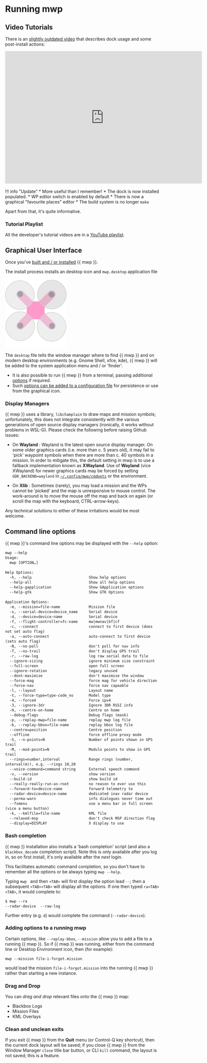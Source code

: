 # Running mwp

## Video Tutorials

There is an [slightly outdated video](https://vimeo.com/267437907)  that describes dock usage and some post-install actions:

<iframe src="https://player.vimeo.com/video/267437907?h=015ed1fdc6" width="640" height="431" frameborder="0" allow="autoplay; fullscreen; picture-in-picture" allowfullscreen></iframe>

!!! info "Update"
    * More useful than I remember!
    * The dock is now installed populated.
    * WP editor switch is enabled by default
    * There is now a graphical "favourite places" editor
    * The build system is no longer `make`

Apart from that, it's quite informative.

### Tutorial Playlist

All the developer's tutorial videos are in a [YouTube playlist](https://www.youtube.com/playlist?list=PLE_mnLfCdjvAH4pLe9HCqaWm682_r8NT3).

## Graphical User Interface

Once you've [built and / or installed](Building-with-meson-and-ninja.md) {{ mwp }}.

The install process installs an desktop icon and `mwp.desktop` application file ![icon](images/mwp_icon.svg)

  The `desktop` file tells the window manager where to find {{ mwp }} and on modern desktop environments (e.g. Gnome Shell, xfce, kde), {{ mwp }} will be added to the system application menu and / or 'finder'.

* It is also possible to run {{ mwp }} from a terminal, passing additional [options](mwp-Configuration.md) if required.
* Such [options can be added to a configuration file](mwp-Configuration.md) for persistence or use from the graphical icon.

### Display Managers

{{ mwp }} uses a library, `libchamplain` to draw maps and mission symbols; unfortunately, this does not integrate consistently with the various generations of open source display managers (ironically, it works without problems in WSL-G). Please check the following before raising Github issues:

* On **Wayland** : Wayland is the latest open source display manager. On some older graphics cards (i.e. more than c. 5 years old), it may fail to 'pick' waypoint symbols when there are more than c. 40 symbols in a mission.
  In order to mitigate this, the default setting in mwp is to use a fallback implementation known as **XWayland**. Use of **Wayland** (vice XWayland) for newer graphics cards may be forced by setting `GDK_BACKEND=wayland` in [`~/.config/mwp/cmdopts`](mwp-Configuration.md#cmdopts) or the environment.

* On **Xlib** : Sometimes (rarely), you may load a mission and the WPs cannot be 'picked' and the map is unresponsive to mouse control. The work-around is to move the mouse off the map and back on again (or scroll the map with the keyboard, CTRL-arrow-keys).

Any technical solutions to either of these irritations would be most welcome.

## Command line options

{{ mwp }}'s command line options may be displayed with the `--help` option:

    mwp --help
    Usage:
      mwp [OPTION…]

    Help Options:
      -h, --help                          Show help options
      --help-all                          Show all help options
      --help-gapplication                 Show GApplication options
      --help-gtk                          Show GTK Options

    Application Options:
      -m, --mission=file-name             Mission file
      -s, --serial-device=device_name     Serial device
      -d, --device=device-name            Serial device
      -f, --flight-controller=fc-name     mw|mwnav|bf|cf
      -c, --connect                       connect to first device (does not set auto flag)
      -a, --auto-connect                  auto-connect to first device (sets auto flag)
      -N, --no-poll                       don't poll for nav info
      -T, --no-trail                      don't display GPS trail
      -r, --raw-log                       log raw serial data to file
      --ignore-sizing                     ignore minimum size constraint
      --full-screen                       open full screen
      --ignore-rotation                   legacy unused
      --dont-maximise                     don't maximise the window
      --force-mag                         force mag for vehicle direction
      --force-nav                         force nav capaable
      -l, --layout                        Layout name
      -t, --force-type=type-code_no       Model type
      -4, --force4                        Force ipv4
      -3, --ignore-3dr                    Ignore 3DR RSSI info
      -H, --centre-on-home                Centre on home
      --debug-flags                       Debug flags (mask)
      -p, --replay-mwp=file-name          replay mwp log file
      -b, --replay-bbox=file-name         replay bbox log file
      --centre=position                   Centre position
      --offline                           force offline proxy mode
      -S, --n-points=N                    Number of points shown in GPS trail
      -M, --mod-points=N                  Modulo points to show in GPS trail
      --rings=number,interval             Range rings (number, interval(m)), e.g. --rings 10,20
      --voice-command=command string      External speech command
      -v, --version                       show version
      --build-id                          show build id
      --really-really-run-as-root         no reason to ever use this
      --forward-to=device-name            forward telemetry to
      --radar-device=device-name          dedicated inav radar device
      --perma-warn                        info dialogues never time out
      --fsmenu                            use a menu bar in full screen (vice a menu button)
      -k, --kmlfile=file-name             KML file
      --relaxed-msp                       don't check MSP direction flag
      --display=DISPLAY                   X display to use

### Bash completion

{{ mwp }} installation also installs a 'bash completion' script (and also a `blackbox_decode` completion script).
Note this is only available after you log in, so on first install, it's only available after the *next* login.

This facilitates automatic command completion, so you don't have to remember all the options or be always typing `mwp --help`.

Typing `mwp ` and then `<TAB>` will first display the option lead `--`; then a subsequent `<TAB><TAB>` will display all the options. If one then typed `ra<TAB><TAB>`, it would complete to:

    $ mwp --ra
    --radar-device  --raw-log

Further entry (e.g. `d`) would complete the command (`--radar-device`).

### Adding options to a running mwp

Certain options, like `--replay-bbox`, `--mission` allow you to add a file to a running {{ mwp }}. So if {{ mwp }} was running, either from the command line or Desktop Environment icon, then (for example):

    mwp --mission file-i-forgot.mission

would load the mission `file-i-forgot.mission` into the running {{ mwp }} rather than starting a new instance.

### Drag and Drop

You can *drag and drop* relevant files onto the {{ mwp }} map:

* Blackbox Logs
* Mission Files
* KML Overlays

### Clean and unclean exits

If you exit {{ mwp }} from the **Quit** menu (or Control-Q key shortcut), then the current dock layout will be saved; if you close {{ mwp }} from the Window Manager `close` title bar button, or CLI `kill` command, the layout is not saved; this is a feature.
